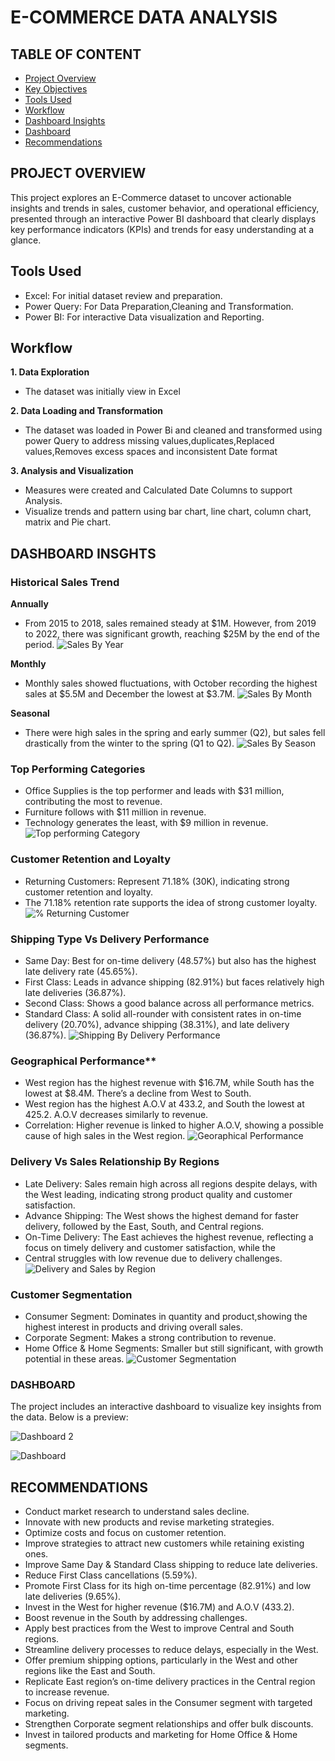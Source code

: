 # E-COMMERCE DATA ANALYSIS

## TABLE OF CONTENT
- [Project Overview](#Project-Overview)
- [Key Objectives](#Key-Objectives)
- [Tools Used](#Tools-Used)
- [Workflow](#Workflow)
- [Dashboard Insights](#Dashboard-Insights)
- [Dashboard](#Dashboard)
- [Recommendations](#Recommendation)

## PROJECT OVERVIEW
This project explores an E-Commerce dataset to uncover actionable insights and trends in sales, customer behavior, and operational efficiency, presented through an interactive Power BI dashboard that clearly displays key performance indicators (KPIs) and trends for easy understanding at a glance.

 ## Tools Used
 
 - Excel: For initial dataset review and preparation.
 - Power Query: For Data Preparation,Cleaning and Transformation.
 - Power BI: For interactive Data visualization and Reporting.

## Workflow
**1. Data Exploration**
- The dataset was initially view in Excel

**2. Data Loading and Transformation**
- The dataset was loaded in Power Bi and cleaned and transformed using power Query to address missing values,duplicates,Replaced values,Removes excess spaces and inconsistent Date format

**3. Analysis and Visualization**
- Measures were created and Calculated Date Columns to support Analysis.
- Visualize trends and pattern using bar chart, line chart, column chart, matrix and Pie chart.

## DASHBOARD INSGHTS
### Historical Sales Trend
  **Annually**
 - From 2015 to 2018, sales remained steady at $1M. However, from 2019 to 2022, there was significant growth, reaching $25M by the end of the period.
![Sales By Year](https://github.com/Eseroghene/E-COMMERCE-DATA-ANALYSIS/blob/main/Sales%20By%20Year.png)

 **Monthly**
 - Monthly sales showed fluctuations, with October recording the highest sales at $5.5M and December the lowest at $3.7M.
![Sales By Month](https://github.com/Eseroghene/E-COMMERCE-DATA-ANALYSIS/blob/main/Sales%20By%20Month.png)

**Seasonal**
 - There were high sales in the spring and early summer (Q2), but sales fell drastically from the winter to the spring (Q1 to Q2).
![Sales By Season](https://github.com/Eseroghene/E-COMMERCE-DATA-ANALYSIS/blob/main/Sales%20By%20Season.png)
 
### Top Performing Categories
	
  - Office Supplies is the top performer and leads with $31 million, contributing the most to revenue.
  - Furniture follows with $11 million in revenue.
  - Technology generates the least, with $9 million in revenue.
 ![Top performing Category](https://github.com/Eseroghene/E-COMMERCE-DATA-ANALYSIS/blob/main/Top%20Performing%20Category.png)

 ### Customer Retention and Loyalty

 - Returning Customers: Represent 71.18% (30K), indicating strong customer retention and loyalty.
 - The 71.18% retention rate supports the idea of strong customer loyalty.
![% Returning Customer](https://github.com/Eseroghene/E-COMMERCE-DATA-ANALYSIS/blob/main/%25%20Returning%20Customers.png)

 ### Shipping Type Vs Delivery Performance
 
 - Same Day: Best for on-time delivery (48.57%) but also has the highest late delivery rate (45.65%).
 - First Class: Leads in advance shipping (82.91%) but faces relatively high late deliveries (36.87%).
 - Second Class: Shows a good balance across all performance metrics.
 - Standard Class: A solid all-rounder with consistent rates in on-time delivery (20.70%), advance shipping 
   (38.31%), and late delivery (36.87%).
![Shipping By Delivery Performance](https://github.com/Eseroghene/E-COMMERCE-DATA-ANALYSIS/blob/main/Shipping%20By%20Delivery%20Performance.png)

### Geographical Performance**

- West region has the highest revenue with $16.7M, while South has the lowest at $8.4M. There’s a decline from West to South.
- West region has the highest A.O.V at 433.2, and South the lowest at 425.2. A.O.V decreases similarly to revenue.
- Correlation: Higher revenue is linked to higher A.O.V, showing a possible cause of high sales in the West region.
![Georaphical Performance](https://github.com/Eseroghene/E-COMMERCE-DATA-ANALYSIS/blob/main/Geographical%20Performance.png)

### Delivery Vs Sales Relationship By Regions
 
- Late Delivery: Sales remain high across all regions despite delays, with the West leading, indicating strong product quality and 
customer satisfaction.
- Advance Shipping: The West shows the highest demand for faster delivery, followed by the East, South, and Central regions.
- On-Time Delivery: The East achieves the highest revenue, reflecting a focus on timely delivery and customer satisfaction, while the 
- Central struggles with low revenue due to delivery challenges.
![Delivery and Sales by Region](https://github.com/Eseroghene/E-COMMERCE-DATA-ANALYSIS/blob/main/Delivery%20and%20Sales%20by%20Region.png)		

### Customer Segmentation

- Consumer Segment: Dominates in quantity and product,showing the highest interest in products and  driving overall sales.
- Corporate Segment: Makes a strong contribution to revenue.
- Home Office & Home Segments: Smaller but still significant, with growth potential in these areas.
![Customer Segmentation](https://github.com/Eseroghene/E-COMMERCE-DATA-ANALYSIS/blob/main/Customer%20Segmentation.png)

### DASHBOARD
The project includes an interactive dashboard to visualize key insights from the data. Below is a preview:

![Dashboard 2](https://github.com/Eseroghene/E-COMMERCE-DATA-ANALYSIS/blob/main/Dashboard%202.png)

![Dashboard](https://github.com/Eseroghene/E-COMMERCE-DATA-ANALYSIS/blob/main/Dashboard.png)

## RECOMMENDATIONS

- Conduct market research to understand sales decline.
- Innovate with new products and revise marketing strategies.
- Optimize costs and focus on customer retention.
- Improve strategies to attract new customers while retaining existing ones.
- Improve Same Day & Standard Class shipping to reduce late deliveries.
- Reduce First Class cancellations (5.59%).
- Promote First Class for its high on-time percentage (82.91%) and low late deliveries (9.65%).
- Invest in the West for higher revenue ($16.7M) and A.O.V (433.2).
- Boost revenue in the South by addressing challenges.
- Apply best practices from the West to improve Central and South regions.
- Streamline delivery processes to reduce delays, especially in the West.
- Offer premium shipping options, particularly in the West and other regions like the East and South.
- Replicate East region’s on-time delivery practices in the Central region to increase revenue.
- Focus on driving repeat sales in the Consumer segment with targeted marketing.
- Strengthen Corporate segment relationships and offer bulk discounts.
- Invest in tailored products and marketing for Home Office & Home segments.

